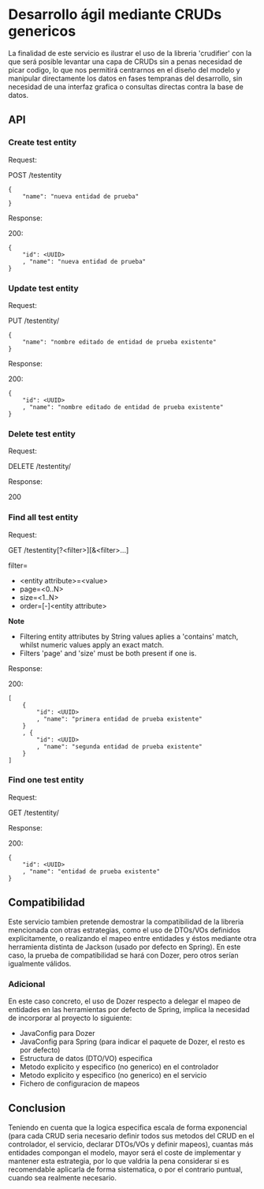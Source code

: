
# Desarrollo ágil mediante CRUDs genericos

La finalidad de este servicio es ilustrar el uso de la libreria
'crudifier' con la que será posible levantar una capa de CRUDs sin
a penas necesidad de picar codigo, lo que nos permitirá centrarnos
en el diseño del modelo y manipular directamente los datos en fases
tempranas del desarrollo, sin necesidad de una interfaz grafica o
consultas directas contra la base de datos.

## API

### Create test entity

Request:

POST /testentity
```
{
	"name": "nueva entidad de prueba"
}
```

Response:

200:
```
{
    "id": <UUID>
    , "name": "nueva entidad de prueba"
}
```

### Update test entity

Request:

PUT /testentity/<UUID>
```
{
    "name": "nombre editado de entidad de prueba existente"
}
```

Response:

200:
```
{
    "id": <UUID>
    , "name": "nombre editado de entidad de prueba existente"
}
```

### Delete test entity

Request:

DELETE /testentity/<UUID>

Response:

200

### Find all test entity

Request:

GET /testentity[?\<filter>][&\<filter>...]

filter=
- \<entity attribute>=\<value>
- page=<0..N>
- size=<1..N>
- order=[-]\<entity attribute>

**Note**
- Filtering entity attributes by String values aplies a 'contains'
match, whilst numeric values apply an exact match.
- Filters 'page' and 'size' must be both present if one is.

Response:

200:
```
[
    {
        "id": <UUID>
        , "name": "primera entidad de prueba existente"
    }
    , {
        "id": <UUID>
        , "name": "segunda entidad de prueba existente"
    }
]
```

### Find one test entity

Request:

GET /testentity/<UUID>

Response:

200:
```
{
    "id": <UUID>
    , "name": "entidad de prueba existente"
}
```

## Compatibilidad

Este servicio tambien pretende demostrar la compatibilidad de la
libreria mencionada con otras estrategias, como el uso de DTOs/VOs
definidos explicitamente, o realizando el mapeo entre entidades y
éstos mediante otra herramienta distinta de Jackson (usado por
defecto en Spring). En este caso, la prueba de compatibilidad se
hará con Dozer, pero otros serían igualmente válidos.

### Adicional

En este caso concreto, el uso de Dozer respecto a delegar el mapeo
de entidades en las herramientas por defecto de Spring, implica la
necesidad de incorporar al proyecto lo siguiente:

- JavaConfig para Dozer
- JavaConfig para Spring (para indicar el paquete de Dozer, el resto es
por defecto)
- Estructura de datos (DTO/VO) especifica
- Metodo explicito y especifico (no generico) en el controlador
- Metodo explicito y especifico (no generico) en el servicio
- Fichero de configuracion de mapeos

## Conclusion

Teniendo en cuenta que la logica especifica escala de forma exponencial
(para cada CRUD seria necesario definir todos sus metodos del CRUD en el
controlador, el servicio, declarar DTOs/VOs y definir mapeos), cuantas
más entidades compongan el modelo, mayor será el coste de implementar y
mantener esta estrategia, por lo que valdria la pena considerar si es
recomendable aplicarla de forma sistematica, o por el contrario puntual,
cuando sea realmente necesario.